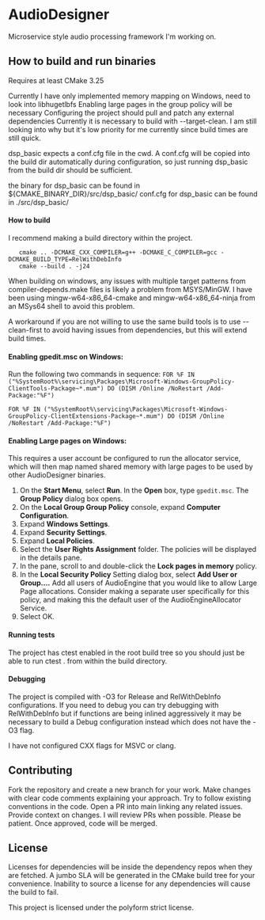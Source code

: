 
# AudioDesigner  
Microservice style audio processing framework I'm working on.

## How to build and run binaries

Requires at least CMake 3.25 

Currently I have only implemented memory mapping on Windows, need to look into libhugetlbfs
Enabling large pages in the group policy will be necessary
Configuring the project should pull and patch any external dependencies
Currently it is necessary to build with --target-clean. I am still looking into why but it's low priority for me currently since build times are still quick.

dsp_basic expects a conf.cfg file in the cwd. A conf.cfg will be copied into the build dir automatically during configuration, so just running dsp_basic from the build dir should be sufficient.

the binary for dsp_basic can be found in ${CMAKE_BINARY_DIR}/src/dsp_basic/
conf.cfg for dsp_basic can be found in ./src/dsp_basic/

#### How to build

I recommend making a build directory within the project.

~~~
   cmake .. -DCMAKE_CXX_COMPILER=g++ -DCMAKE_C_COMPILER=gcc -DCMAKE_BUILD_TYPE=RelWithDebInfo
   cmake --build . -j24
~~~

When building on windows, any issues with multiple target patterns from compiler-depends.make files is likely a problem from MSYS/MinGW. I have been using mingw-w64-x86_64-cmake and mingw-w64-x86_64-ninja from an MSys64 shell to avoid this problem. 

A workaround if you are not willing to use the same build tools is to use --clean-first to avoid having issues from dependencies, but this will extend build times.

#### Enabling gpedit.msc on Windows:

Run the following two commands in sequence:
`FOR %F IN ("%SystemRoot%\servicing\Packages\Microsoft-Windows-GroupPolicy-ClientTools-Package~*.mum") DO (DISM /Online /NoRestart /Add-Package:"%F")`

`FOR %F IN ("%SystemRoot%\servicing\Packages\Microsoft-Windows-GroupPolicy-ClientExtensions-Package~*.mum") DO (DISM /Online /NoRestart /Add-Package:"%F")`

#### Enabling Large pages on Windows:

This requires a user account be configured to run the allocator service, which will then map named shared memory with large pages to be used by other AudioDesigner binaries.

1. On the **Start Menu**, select **Run**. In the **Open** box, type `gpedit.msc`. The **Group Policy** dialog box opens.
2. On the **Local Group Group Policy** console, expand **Computer Configuration**.
3. Expand **Windows Settings**.
4. Expand **Security Settings**.
5. Expand **Local Policies**.
6. Select the **User Rights Assignment** folder. The policies will be displayed in the details pane.
7. In the pane, scroll to and double-click the **Lock pages in memory** policy.
8. In the **Local Security Policy** Setting dialog box, select **Add User or Group....** 
   Add all users of AudioEngine that you would like to allow Large Page allocations. Consider making a separate user specifically for this policy, and making this the default user of the AudioEngineAllocator Service.
9. Select OK.

#### Running tests

The project has ctest enabled in the root build tree so you should just be able to run ctest . from within the build directory. 

#### Debugging

The project is compiled with -O3 for Release and RelWithDebInfo configurations. If you need to debug you can try debugging with RelWithDebInfo but if functions are being inlined aggressively it may be necessary to build a Debug configuration instead which does not have the -O3 flag.

I have not configured CXX flags for MSVC or clang. 

## Contributing  

Fork the repository and create a new branch for your work.
Make changes with clear code comments explaining your approach. Try to follow existing conventions in the code.
Open a PR into main linking any related issues. Provide context on changes.
I will review PRs when possible. Please be patient. Once approved, code will be merged.

## License  

Licenses for dependencies will be inside the dependency repos when they are fetched. A jumbo SLA will be generated in the CMake build tree for your convenience. Inability to source a license for any dependencies will cause the build to fail.

This project is licensed under the polyform strict license.
